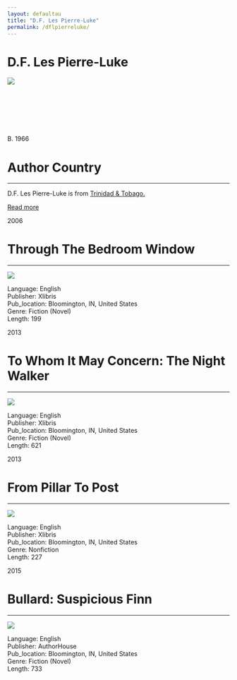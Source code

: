 ```yaml
---
layout: defaultau
title: "D.F. Les Pierre-Luke"
permalink: /dflpierreluke/
---
```

<!-- partial:index.partial.html -->
<div class="content">
     <h1>D.F. Les Pierre-Luke</h1>
    <div class="quote">
        <div><img src="https://scontent.fdcf1-1.fna.fbcdn.net/v/t1.18169-9/10632772_1549098398641526_2111077609352762121_n.jpg?_nc_cat=108&ccb=1-7&_nc_sid=174925&_nc_ohc=O97THV1kinQAX_gZoyL&_nc_ht=scontent.fdcf1-1.fna&oh=00_AfCNz1_Yfmd_Qix-cUSp6LSO2kjjL8denltkQkcbL8PE9w&oe=63C01AEA" class="logo"></div>
    </div>
    <div class="timeline">
        <div style="padding-bottom:100px;"></div>
        <div class="block">
             <div class="date right"><p class="right"> B. 1966 </p></div>
            <div class="dot"></div>
            <div class="left first">
            <div class="author_country">
                <h1>Author Country</h1><hr>
          <div class="aclocation">  <p>D.F. Les Pierre-Luke is from <a href="{{ site.baseurl }}/62">Trinidad & Tobago.</a></p></div>
              <div class="acreadmore">  <a href="WIKI LINK" target="_blank">Read more</a></div>
            </div>
            </div>
        <div class="block">
            <div class="date left"><p class="left">2006</p></div>
            <div class="dot"></div>
            <div class="right hide">
                <h1>Through The Bedroom Window</h1><hr>
                <p><img src="https://m.media-amazon.com/images/I/417pyCnkOrL._SX331_BO1,204,203,200_.jpg"></p>
                <p>
                Language: English<br/>
                Publisher: Xlibris<br/>
                Pub_location: Bloomington, IN, United States<br/>
                Genre: Fiction (Novel)<br/>
                Length: 199<br/>                   </p>
            </div>
        </div>
       <div class="block">
            <div class="date right"><p class="right">2013</p></div>
            <div class="dot"></div>
            <div class="left hide">
                <h1>To Whom It May Concern: The Night Walker</h1><hr>
                <p><img src="https://m.media-amazon.com/images/I/41KTg65X1+L._SY346_.jpg"></p>
                <p>
                Language: English<br/>
                Publisher: Xlibris<br/>
                Pub_location: Bloomington, IN, United States<br/>
                Genre: Fiction (Novel)<br/>
                Length: 621<br/>                   </p>
            </div>
        </div>
       <div class="block">
            <div class="date left"><p class="left">2013</p></div>
            <div class="dot"></div>
            <div class="right hide">
                <h1>From Pillar To Post</h1><hr>
                <p><img src="https://books.google.dm/books/content?id=HKoOMQ_y5vMC&pg=PP1&img=1&zoom=3&hl=en&sig=ACfU3U1gmjby9sC_MM8jH-p29IGq9anyTA&w=1280"></p>
                <p>
                Language: English<br/>
                Publisher: Xlibris<br/>
                Pub_location: Bloomington, IN, United States<br/>
                Genre: Nonfiction<br/>
                Length: 227<br/>                   </p>
            </div>
        </div>
       <div class="block">
            <div class="date right"><p class="right">2015</p></div>
            <div class="dot"></div>
            <div class="left hide">
                <h1>Bullard: Suspicious Finn</h1><hr>
                <p><img src="https://encrypted-tbn3.gstatic.com/images?q=tbn:ANd9GcRx18Psb4pURjfOS1thTq1DgExATM3jJxoQSxSVv3IGq9ln4B1v"></p>
                <p>
                Language: English<br/>
                Publisher: AuthorHouse<br/>
                Pub_location: Bloomington, IN, United States<br/>
                Genre: Fiction (Novel)<br/>
                Length: 733<br/>                   </p>
            </div>
        </div>
  <!-- partial -->
<script src='https://cdnjs.cloudflare.com/ajax/libs/jquery/3.1.1/jquery.min.js'></script><script  src="{{ site.baseurl }}/assets/js/authorscript.js"></script>